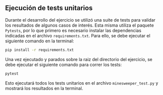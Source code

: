 ## Ejecución de tests unitarios

Durante el desarrollo del ejercicio se utilizó una suite de tests para validar los resultados de algunos casos de interés.
Esta misma utiliza el paquete `Pytests`, por lo que primero es necesario instalar las dependencias indicadas en el archivo `requirements.txt`. 
Para ello, se debe ejecutar el siguiente comando en la terminal:
```bash
pip install -r requirements.txt
```

Una vez ejecutado y parados sobre la raiz del directorio del ejercicio, se debe ejecutar el siguiente comando para correr los tests:
```bash
pytest
```

Esto ejecutará todos los tests unitarios en el archivo `minesweeper_test.py` y mostrará los resultados en la terminal.